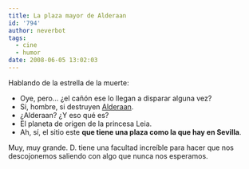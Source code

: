 ```yaml
---
title: La plaza mayor de Alderaan
id: '794'
author: neverbot
tags:
  - cine
  - humor
date: 2008-06-05 13:02:03
---
```


Hablando de la estrella de la muerte:

* Oye, pero... ¿el cañón ese lo llegan a disparar alguna vez?
* Si, hombre, si destruyen [Alderaan](http://en.wikipedia.org/wiki/Alderaan).
* ¿Alderaan? ¿Y eso qué es?
* El planeta de origen de la princesa Leia.
* Ah, sí, el sitio este **que tiene una plaza como la que hay en Sevilla**.

Muy, muy grande. D. tiene una facultad increíble para hacer que nos descojonemos saliendo con algo que nunca nos esperamos.
